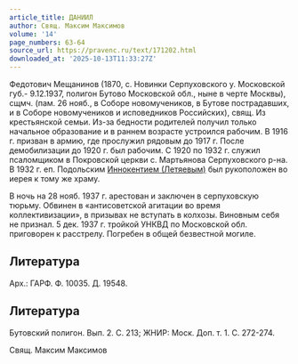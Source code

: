 ```yaml
---
article_title: ДАНИИЛ
author: Свящ. Максим Максимов
volume: '14'
page_numbers: 63-64
source_url: https://pravenc.ru/text/171202.html
downloaded_at: '2025-10-13T11:33:27Z'
---
```


Федотович Мещанинов (1870, с. Новинки Серпуховского у. Московской губ.- 9.12.1937, полигон Бутово Московской обл., ныне в черте Москвы), сщмч. (пам. 26 нояб., в Соборе новомучеников, в Бутове пострадавших, и в Соборе новомучеников и исповедников Российских), свящ. Из крестьянской семьи. Из-за бедности родителей получил только начальное образование и в раннем возрасте устроился рабочим. В 1916 г. призван в армию, где прослужил рядовым до 1917 г. После демобилизации до 1920 г. был рабочим. С 1920 по 1932 г. служил псаломщиком в Покровской церкви с. Мартьянова Серпуховского р-на. В 1932 г. еп. Подольским [Иннокентием (Летяевым)](<https://pravenc.ru/text/Иннокентием (Летяевым).html>) был рукоположен во иерея к тому же храму.

В ночь на 28 нояб. 1937 г. арестован и заключен в серпуховскую тюрьму. Обвинен в «антисоветской агитации во время коллективизации», в призывах не вступать в колхозы. Виновным себя не признал. 5 дек. 1937 г. тройкой УНКВД по Московской обл. приговорен к расстрелу. Погребен в общей безвестной могиле.

## Литература

Арх.: ГАРФ. Ф. 10035. Д. 19548.

## Литература

Бутовский полигон. Вып. 2. С. 213; ЖНИР: Моск. Доп. т. 1. С. 272-274.

Свящ. Максим Максимов
